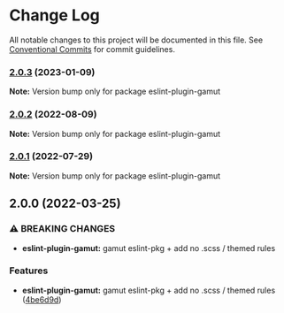 # Change Log

All notable changes to this project will be documented in this file.
See [Conventional Commits](https://conventionalcommits.org) for commit guidelines.

### [2.0.3](https://github.com/Codecademy/gamut/compare/eslint-plugin-gamut@2.0.2...eslint-plugin-gamut@2.0.3) (2023-01-09)

**Note:** Version bump only for package eslint-plugin-gamut





### [2.0.2](https://github.com/Codecademy/gamut/compare/eslint-plugin-gamut@2.0.1...eslint-plugin-gamut@2.0.2) (2022-08-09)

**Note:** Version bump only for package eslint-plugin-gamut





### [2.0.1](https://github.com/Codecademy/gamut/compare/eslint-plugin-gamut@2.0.0...eslint-plugin-gamut@2.0.1) (2022-07-29)

**Note:** Version bump only for package eslint-plugin-gamut





## 2.0.0 (2022-03-25)


### ⚠ BREAKING CHANGES

* **eslint-plugin-gamut:** gamut eslint-pkg + add no .scss / themed rules

### Features

* **eslint-plugin-gamut:** gamut eslint-pkg + add no .scss / themed rules ([4be6d9d](https://github.com/Codecademy/gamut/commit/4be6d9ddfbebb8b588f671c5f665d94a5e429384))
